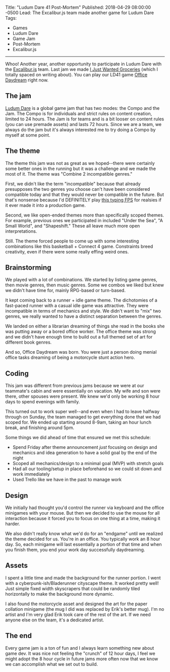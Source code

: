 Title: "Ludum Dare 41 Post-Mortem"
Published: 2018-04-29 08:00:00 -0500
Lead: The Excalibur.js team made another game for Ludum Dare
Tags:
- Games
- Ludum Dare
- Game Jam
- Post-Mortem
- Excalibur.js
---

Whoo! Another year, another opportunity to participate in Ludum Dare with the [Excalibur.js][excalibur] team. Last jam we made [I Just Wanted Groceries][ld38] (which I totally spaced on writing about). You can play our LD41 game [Office Daydream][ld41] right now.

## The jam

[Ludum Dare][ludum] is a global game jam that has two modes: the Compo and the Jam. The Compo is for individuals and strict rules on content creation, limited to 24 hours. The Jam is for teams and is a bit looser on content rules (you can use premade assets) and lasts 72 hours. Since we are a team, we always do the jam but it's always interested me to try doing a Compo by myself at some point.

## The theme

The theme this jam was not as great as we hoped--there were certainly some better ones in the running but it was a challenge and we made the most of it. The theme was "Combine 2 incompatible genres."

First, we didn't like the term "incompatible" because that already presupposes the two genres you choose can't have been considered compatible today and that they would never be compatible in the future. But that's nonsense because I'd DEFINITELY play [this typing FPS][jeff] for realsies if it ever made it into a production game.

Second, we like open-ended themes more than specifically scoped themes. For example, previous ones we participated in included "Under the Sea", "A Small World", and "Shapeshift." These all leave much more open interpretations.

Still. The theme forced people to come up with some interesting combinations like this basketball + Connect 4 game. Constraints breed creativity, even if there were some really effing weird ones.

## Brainstorming

We played with a lot of combinations. We started by listing game genres, then movie genres, then music genres. Some we combos we liked but knew we didn't have time for, mainly RPG-based or turn-based.

It kept coming back to a runner + idle game theme. The dichotomies of a fast-paced runner with a casual idle game was attractive. They were incompatible in terms of mechanics and style. We didn't want to "mix" two genres, we really wanted to have a distinct separation between the genres.

We landed on either a librarian dreaming of things she read in the books she was putting away or a bored office worker. The office theme was strong and we didn't have enough time to build out a full themed set of art for different book genres.

And so, Office Daydream was born. You were just a person doing menial office tasks dreaming of being a motorcycle stunt action hero.

## Coding

This jam was different from previous jams because we were at our teammate's cabin and were essentially on vacation. My wife and son were there, other spouses were present. We knew we'd only be working 8 hour days to spend evenings with family.

This turned out to work super well--and even when I had to leave halfway through on Sunday, the team managed to get everything done that we had scoped for. We ended up starting around 8-9am, taking an hour lunch break, and finishing around 5pm.

Some things we did ahead of time that ensured we met this schedule:

- Spend Friday after theme announcement *just* focusing on design and mechanics and idea generation to have a solid goal by the end of the night
- Scoped all mechanics/design to a minimal goal (MVP) with stretch goals
- Had all our tooling/setup in place beforehand so we could sit down and work immediately
- Used Trello like we have in the past to manage work

## Design

We initially had thought you'd control the runner via keyboard and the office minigames with your mouse. But then we decided to use the mouse for all interaction because it forced you to focus on one thing at a time, making it harder.

We also didn't really know what we'd do for an "endgame" until we realized the theme decided for us. You're in an office. You typically work an 8 hour day. So, each minigame will last essentially a portion of that time and when you finish them, you end your work day successfully daydreaming.

## Assets

I spent a little time and made the background for the runner portion. I went with a cyberpunk-ish/Bladerunner cityscape theme. It worked pretty well! Just simple fixed width skyscrapers that could be randomly tiled horizontally to make the background more dynamic.

I also found the motorcycle asset and designed the art for the paper collation minigame (the mug I did was replaced by Erik's better mug). I'm no artist and I'm very glad Erik took care of the rest of the art. If we need anyone else on the team, it's a dedicated artist.

## The end

Every game jam is a ton of fun and I always learn something new about game dev. It was nice not feeling the "crunch" of 12 hour days, I feel we might adopt the 8 hour cycle in future jams more often now that we know we can accomplish what we set out to build.

[projects]: /projects
[ludum]: http://ldjam.com
[excalibur]: http://excaliburjs.com
[ld38]: https://blog.excaliburjs.com/post/161334104662/ludum-dare-38-postmortem
[ld41]: http://excaliburjs.com/ludum-41
[jeff]: https://ldjam.com/events/ludum-dare/41/jeff-from-accounting